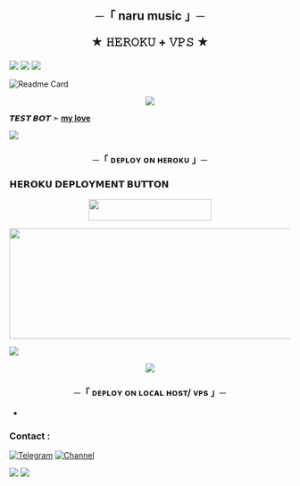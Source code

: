 
<h2 align="center">
    ─「 naru music 」─

★ 𝙷𝙴𝚁𝙾𝙺𝚄 + 𝚅𝙿𝚂 ★
</h2>
<img src="https://readme-typing-svg.herokuapp.com?color=FF0000&width=420&lines=♦𝙳𝙴𝙿𝙻𝙾𝚈+𝙾𝙽+𝙷𝙴𝚁𝙾𝙺𝚄♦;♨️+𝙽𝙾+𝙷𝙴𝚁𝙾𝙺𝚄+𝙱𝙰𝙽+𝙸𝚂𝚂𝚄𝙴+𝙰𝙻𝚂𝙾+𝚅𝙿𝚂+𝙳𝙴𝙿𝙻𝙾𝚈+📍+𝙿𝚁𝙴𝚂𝙴𝙽𝚃;🎭+𝙿𝙾𝚆𝙴𝚁𝙳+𝙱𝚈+NARU+JAAT+BOY+🎭">


<img src="https://user-images.githubusercontent.com/73097560/115834477-dbab4500-a447-11eb-908a-139a6edaec5c.gif"> 
<img src="https://user-images.githubusercontent.com/73097560/115834477-dbab4500-a447-11eb-908a-139a6edaec5c.gif">

![Readme Card](https://github-readme-stats.vercel.app/api/pin/?username=NARUJAT&repo=naru&theme=flag-india)


<p align="center">
  <img src="https://telegra.ph/file/b99ed1fb1efd15e38389c.png">
</p>

**𝙏𝙀𝙎𝙏 𝘽𝙊𝙏 ➣ [my love ](https://t.me/nayramusic_bot)**



<img src="https://readme-typing-svg.herokuapp.com?color=00FF00&width=420&lines=𝗦𝗧𝗥𝗜𝗡𝗚+𝗛𝗔𝗖𝗞+𝗕𝗢𝗧+𝗕𝗬+𝗡𝗔𝗥𝗨𝗝𝗔𝗔𝗧">


<h3 align="center">
    ─「 ᴅᴇᴩʟᴏʏ ᴏɴ ʜᴇʀᴏᴋᴜ 」─

<h3> 𝗛𝗘𝗥𝗢𝗞𝗨 𝗗𝗘𝗣𝗟𝗢𝗬𝗠𝗘𝗡𝗧 𝗕𝗨𝗧𝗧𝗢𝗡 </h3>
</h3>

<p align="center"><a href="https://dashboard.heroku.com/new?template=https://github.com/NARUJAT/naru"> <img src="https://img.shields.io/badge/Deploy%20On%20Heroku-bringle?style=for-the-badge&logo=heroku" width="220" height="38.45"/></a></p>
<p align="center"><a href="https://dashboard.heroku.com/new?template=https://github.com/NARUJAT/naru"> <img src="https://graph.org/file/7758e15f135e166b8637d.jpg" width="520" height="198.45"/></a></p>

<img src="https://readme-typing-svg.herokuapp.com?color=FF0000&width=420&lines=⚠️If+any+error+then+send+eroro+in+mr_naru+Dm+...">
<p align="center">
<a href="https://telegram.me/mr_naru"><img src="https://img.shields.io/badge/-❤️DM NARU JAAT%20☆-blue.svg?style=for-the-badge&logo=Telegram"></a>
</p>
<h3 align="center">
    ─「 ᴅᴇᴩʟᴏʏ ᴏɴ ʟᴏᴄᴀʟ ʜᴏsᴛ/ ᴠᴘs 」─
</h3>

- 
### Contact :
<a href="https://t.me/mr_naru"><img title="Telegram" src="https://img.shields.io/badge/Telegram-%23000000.svg?&style=for-the-badge&logo=telegram&logoColor=61DAFB"></a>
<a href="https://t.me/brokenshayri1"><img title="Channel" src="https://img.shields.io/badge/Channel-%23E4405F.svg?&style=for-the-badge&logo=instagram&logoColor=white"></a>

<img src="https://user-images.githubusercontent.com/73097560/115834477-dbab4500-a447-11eb-908a-139a6edaec5c.gif">
<img src="https://user-images.githubusercontent.com/73097560/115834477-dbab4500-a447-11eb-908a-139a6edaec5c.gif">
